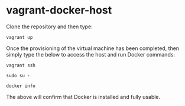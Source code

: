 # vagrant-docker-host

Clone the repository and then type:

`vagrant up`

Once the provisioning of the virtual machine has been completed, then simply type the below to access the host and run Docker commands:

`vagrant ssh`

`sudo su -`

`docker info`

The above will confirm that Docker is installed and fully usable.
